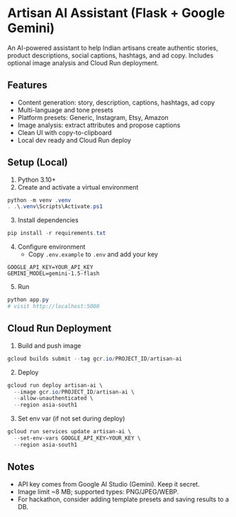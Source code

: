 # Artisan AI Assistant (Flask + Google Gemini)

An AI-powered assistant to help Indian artisans create authentic stories, product descriptions, social captions, hashtags, and ad copy. Includes optional image analysis and Cloud Run deployment.

## Features
- Content generation: story, description, captions, hashtags, ad copy
- Multi-language and tone presets
- Platform presets: Generic, Instagram, Etsy, Amazon
- Image analysis: extract attributes and propose captions
- Clean UI with copy-to-clipboard
- Local dev ready and Cloud Run deploy

## Setup (Local)
1. Python 3.10+
2. Create and activate a virtual environment
```powershell
python -m venv .venv
. .\.venv\Scripts\Activate.ps1
```
3. Install dependencies
```powershell
pip install -r requirements.txt
```
4. Configure environment
   - Copy `.env.example` to `.env` and add your key
```env
GOOGLE_API_KEY=YOUR_API_KEY
GEMINI_MODEL=gemini-1.5-flash
```
5. Run
```powershell
python app.py
# visit http://localhost:5000
```

## Cloud Run Deployment
1. Build and push image
```powershell
gcloud builds submit --tag gcr.io/PROJECT_ID/artisan-ai
```
2. Deploy
```powershell
gcloud run deploy artisan-ai \
  --image gcr.io/PROJECT_ID/artisan-ai \
  --allow-unauthenticated \
  --region asia-south1
```
3. Set env var (if not set during deploy)
```powershell
gcloud run services update artisan-ai \
  --set-env-vars GOOGLE_API_KEY=YOUR_KEY \
  --region asia-south1
```

## Notes
- API key comes from Google AI Studio (Gemini). Keep it secret.
- Image limit ~8 MB; supported types: PNG/JPEG/WEBP.
- For hackathon, consider adding template presets and saving results to a DB.